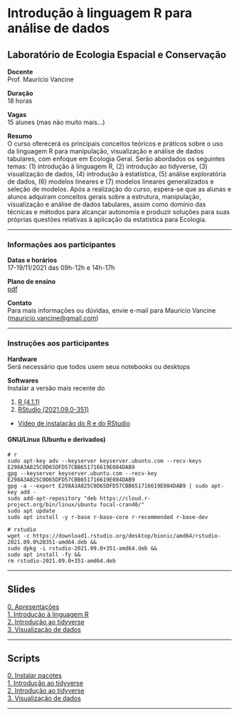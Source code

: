 # Introdução à linguagem R para análise de dados

## Laboratório de Ecologia Espacial e Conservação

**Docente**  
Prof. Maurício Vancine

**Duração**  
18 horas

**Vagas**  
15 alunes (mas não muito mais...)

**Resumo**  
O curso oferecerá os principais conceitos teóricos e práticos sobre o uso da linguagem R para manipulação, visualização e análise de dados tabulares, com enfoque em Ecologia Geral. Serão abordados os seguintes temas: (1) introdução à linguagem R, (2) introdução ao tidyverse, (3) visualização de dados, (4) introdução à estatística, (5) análise exploratória de dados, (6) modelos lineares e (7) modelos lineares generalizados e seleção de modelos. Após a realização do curso, espera-se que as alunas e alunos adquiram conceitos gerais sobre a estrutura, manipulação, visualização e análise de dados tabulares, assim como domínio das técnicas e métodos para alcançar autonomia e produzir soluções para suas próprias questões relativas à aplicação da estatística para Ecologia.

---

### Informações aos participantes

**Datas e horários**  
17-19/11/2021 das 09h-12h e 14h-17h

**Plano de ensino**  
[pdf](https://github.com/mauriciovancine/workshop-r-data-analysis/blob/main/00_plano_ensino/plano_ensino_r_analise_dados.pdf)

**Contato**  
Para mais informações ou dúvidas, envie e-mail para Maurício Vancine (mauricio.vancine@gmail.com)

---

### Instruções aos participantes

**Hardware**  
Será necessário que todos usem seus notebooks ou desktops

**Softwares**  
Instalar a versão mais recente do 

1. [R (4.1.1)](https://www.r-project.org)
2. [RStudio (2021.09.0-351)](https://www.rstudio.com)

- [Vídeo de instalação do R e do RStudio](https://youtu.be/l1bWvZMNMCM)

#### GNU/Linux (Ubuntu e derivados)

```
# r
sudo apt-key adv --keyserver keyserver.ubuntu.com --recv-keys E298A3A825C0D65DFD57CBB651716619E084DAB9
gpg --keyserver keyserver.ubuntu.com --recv-key E298A3A825C0D65DFD57CBB651716619E084DAB9
gpg -a --export E298A3A825C0D65DFD57CBB651716619E084DAB9 | sudo apt-key add -
sudo add-apt-repository "deb https://cloud.r-project.org/bin/linux/ubuntu focal-cran40/"
sudo apt update
sudo apt install -y r-base r-base-core r-recommended r-base-dev

# rstudio
wget -c https://download1.rstudio.org/desktop/bionic/amd64/rstudio-2021.09.0%2B351-amd64.deb &&
sudo dpkg -i rstudio-2021.09.0+351-amd64.deb &&
sudo apt install -fy && 
rm rstudio-2021.09.0+351-amd64.deb
```

---

## Slides

[0. Apresentações](https://mauriciovancine.github.io/workshop-r-data-analysis/01_slides/00_slides_r_data_analysis.html) <br>
[1. Introdução à linguagem R](https://mauriciovancine.github.io/workshop-r-data-analysis/01_slides/01_slides_r_data_analysis.html) <br>
[2. Introdução ao tidyverse](https://mauriciovancine.github.io/workshop-r-data-analysis/01_slides/02_slides_r_data_analysis.html) <br>
[3. Visualização de dados](https://mauriciovancine.github.io/workshop-r-data-analysis/01_slides/03_slides_r_data_analysis.html) <br>

---

## Scripts

[0. Instalar pacotes](https://github.com/mauriciovancine/workshop-r-data-analysis/02_scripts/00_script_r_data_analysis.R) <br>
[1. Introdução ao tidyverse](https://github.com/mauriciovancine/workshop-r-data-analysis/02_scripts/01_script_r_data_analysis.R) <br>
[2. Introdução ao tidyverse](https://github.com/mauriciovancine/workshop-r-data-analysis/02_scripts/02_script_r_data_analysis.R) <br>
[3. Visualização de dados](https://github.com/mauriciovancine/workshop-r-data-analysis/02_scripts/03_script_r_data_analysis.R) <br>

---
